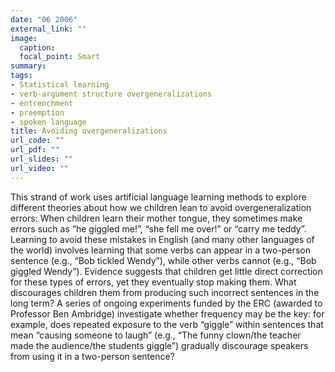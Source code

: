 ```yaml
---
date: "06 2006"
external_link: ""
image:
  caption:
  focal_point: Smart
summary:
tags:
- Statistical learning
- verb-argument structure overgeneralizations
- entrenchment
- preemption
- spoken language
title: Avoiding overgeneralizations
url_code: ""
url_pdf: ""
url_slides: ""
url_video: ""
---
```


This strand of work uses artificial language learning methods to explore different theories about how we children lean to avoid overgeneralization errors: When children learn their mother tongue, they sometimes make errors such as “he giggled me!”, “she fell me over!” or “carry me teddy”. Learning to avoid these mistakes in English (and many other languages of the world) involves learning that some verbs can appear in a two-person sentence (e.g., “Bob tickled Wendy”), while other verbs cannot (e.g., “Bob giggled Wendy”). Evidence suggests that children get little direct correction for these types of errors, yet they eventually stop making them. What discourages children them from producing such incorrect sentences in the long term? A series of ongoing experiments funded by the ERC (awarded to Professor Ben Ambridge) investigate whether frequency may be the key: for example, does repeated exposure to the verb “giggle” within sentences that mean “causing someone to laugh” (e.g., “The funny clown/the teacher made the audience/the students giggle”) gradually discourage speakers from using it in a two-person sentence?
